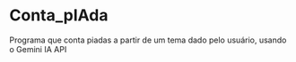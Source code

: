 # Conta_pIAda
Programa que conta piadas a partir de um tema dado pelo usuário, usando o Gemini IA API
